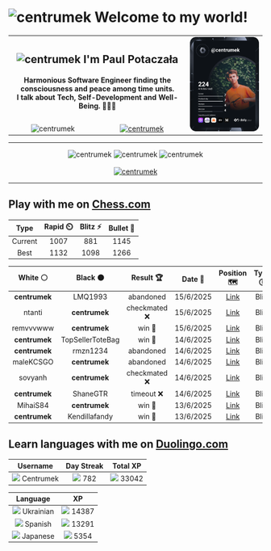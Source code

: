 <h1>
  <img
    src="https://emojis.slackmojis.com/emojis/images/1531849430/4246/blob-sunglasses.gif"
    width="30"
    alt="centrumek"
  />
  Welcome to my world!
</h1>

<table>
  <tbody>
    <tr>
      <td align="center" width="70%" colspan="2">
        <h2>
          <img
            src="https://raw.githubusercontent.com/MartinHeinz/MartinHeinz/master/wave.gif"
            width="30px"
            alt="centrumek"
          />
          I'm Paul Potaczała
        </h2>
        <h4>
          Harmonious Software Engineer finding the consciousness and peace among time units.
          <br/>
          I talk about Tech, Self-Development and Well-Being. 🌿🧘🚀
        </h4>
      </td>
      <td width="30%" rowspan="2">
        <a href="https://app.daily.dev/centrumek">
          <img
            src="./devcard.svg"
            alt="centrumek"
          />
        </a>
      </td>
    </tr>
    <tr align="center">
      <td>
        <img
          src="https://komarev.com/ghpvc/?username=centrumek&label=visitors&color=0e75b6&style=flat"
          alt="centrumek"
        >
      </td>
      <td>
        <a href="https://stackoverflow.com/users/14496012/centrumek">
          <img
            src="https://stackoverflow.com/users/flair/14496012.png?theme=dark"
            alt="centrumek"
          >
        </a>
      </td>
    </tr>
  </tbody>
</table>

---
<div align="center">
  <img 
    src="https://github-readme-stats.vercel.app/api?username=centrumek&show_icons=true&count_private=true&theme=dark&hide_border=true&hide=issues,contribs&bg_color=00000000"
    alt="centrumek"
  />
  <img
    src="https://github-readme-stats.vercel.app/api/top-langs/?username=centrumek&layout=compact&hide_border=true&theme=dark&bg_color=00000000&langs_count=6&exclude_repo=air-statistic-app"
    alt="centrumek"
  />
  <img 
    src="https://github-readme-streak-stats.herokuapp.com?user=centrumek&theme=dark&hide_border=true&background=FFFFFF00"
    alt="centrumek"
  />
  <br/>
  <br/>
  <a href="https://www.buymeacoffee.com/centrumek">
    <img
      src="https://cdn.buymeacoffee.com/buttons/v2/default-orange.png"
      height="50"
      width="210"
      alt="centrumek"
    />
  </a>
</div>

---

## Play with me on [Chess.com](https://www.chess.com/member/centrumek)

<div align="center">
<!--START_SECTION:chessStats-->
<!-- Automatically generated with https://github.com/Balastrong/chess-stats-action -->

| Type | Rapid ⏲️ | Blitz ⚡ | Bullet 🔫 |
|:---:|:---:|:---:|:---:|
| Current | 1007 | 881 | 1145 |
| Best | 1132 | 1098 | 1266 |

| White ⚪ | Black ⚫ | Result 🏆 | Date 📅 | Position 🗺️ | Type 🕕 |
|:---:|:---:|:---:|:---:|:---:|:---:|
| **centrumek** | LMQ1993 | abandoned  | 15/6/2025 | <a href="http://www.ee.unb.ca/cgi-bin/tervo/fen.pl?select=r1b1kb1r/pppp1ppp/6q1/4P3/2BQ2PP/4P3/PPn5/RNB1K1NR w KQkq - 0 11">Link</a> | Blitz |
| ntanti | **centrumek** | checkmated ❌ | 15/6/2025 | <a href="http://www.ee.unb.ca/cgi-bin/tervo/fen.pl?select=rn1q2r1/1b1p2Pp/p1p1p3/1pb3N1/3k1Q2/2NPn3/PPP2PPP/R3KB1R b KQ - 1 18">Link</a> | Blitz |
| remvvvwww | **centrumek** | win 🥇 | 15/6/2025 | <a href="http://www.ee.unb.ca/cgi-bin/tervo/fen.pl?select=8/8/7r/8/1k6/4R3/4KP2/2R5 w - - 2 46">Link</a> | Blitz |
| **centrumek** | TopSellerToteBag | win 🥇 | 14/6/2025 | <a href="http://www.ee.unb.ca/cgi-bin/tervo/fen.pl?select=5k1q/5Bp1/4p3/3pP1pP/3P2P1/1K2P3/1P6/3r4 b - - 0 41">Link</a> | Blitz |
| **centrumek** | rmzn1234 | abandoned  | 14/6/2025 | <a href="http://www.ee.unb.ca/cgi-bin/tervo/fen.pl?select=8/3r2kp/p5p1/1p2r1p1/4p3/4P2P/4R3/4K3 w - - 0 38">Link</a> | Blitz |
| maleKCSGO | **centrumek** | abandoned  | 14/6/2025 | <a href="http://www.ee.unb.ca/cgi-bin/tervo/fen.pl?select=Q5k1/5ppp/8/1P6/3pP3/3PbBqP/2r3P1/1R5K b - - 6 34">Link</a> | Blitz |
| sovyanh | **centrumek** | checkmated ❌ | 14/6/2025 | <a href="http://www.ee.unb.ca/cgi-bin/tervo/fen.pl?select=2r1qrk1/5pQ1/p1p2Bp1/1p5p/3p4/P1P4b/2P2PPP/R5K1 b - - 1 23">Link</a> | Blitz |
| **centrumek** | ShaneGTR | timeout ❌ | 14/6/2025 | <a href="http://www.ee.unb.ca/cgi-bin/tervo/fen.pl?select=3r3k/6b1/8/Q7/p1P5/4P3/2P2P1P/1N2K3 w - - 2 39">Link</a> | Blitz |
| MihaiS84 | **centrumek** | win 🥇 | 13/6/2025 | <a href="http://www.ee.unb.ca/cgi-bin/tervo/fen.pl?select=1r4k1/1P1P1p2/1R4q1/8/8/5P1P/6PK/2r4q w - - 1 39">Link</a> | Blitz |
| **centrumek** | Kendillafandy | win 🥇 | 13/6/2025 | <a href="http://www.ee.unb.ca/cgi-bin/tervo/fen.pl?select=5bk1/5Q2/2P1p1p1/1p3pPp/2pP1P1P/2P1B1K1/8/8 b - - 0 46">Link</a> | Blitz |

<!--END_SECTION:chessStats-->
</div>

## Learn languages with me on [Duolingo.com](https://www.duolingo.com/profile/Centrumek)

<div align="center">
<!--START_SECTION:duolingoStats-->
<!-- Automatically generated with https://github.com/centrumek/duolingo-readme-stats-->

| Username | Day Streak | Total XP |
|:---:|:---:|:---:|
| <img src="https://raw.githubusercontent.com/centrumek/duolingo-readme-stats/main/assets/duolingo.png" height="12"> Centrumek | <img src="https://raw.githubusercontent.com/centrumek/duolingo-readme-stats/main/assets/streakinactive.svg" height="12"> 782 | <img src="https://raw.githubusercontent.com/centrumek/duolingo-readme-stats/main/assets/xp.svg" height="12"> 33042 | <img src="https://raw.githubusercontent.com/centrumek/duolingo-readme-stats/main/assets/xp.svg" height="12"> 0 |

| Language | XP |
|:---:|:---:|
| <img src="https://raw.githubusercontent.com/centrumek/duolingo-readme-stats/main/assets/langs/ukrainian.svg" height="12"> Ukrainian | <img src="https://raw.githubusercontent.com/centrumek/duolingo-readme-stats/main/assets/xp.svg" height="12"> 14387 |
| <img src="https://raw.githubusercontent.com/centrumek/duolingo-readme-stats/main/assets/langs/spanish.svg" height="12"> Spanish | <img src="https://raw.githubusercontent.com/centrumek/duolingo-readme-stats/main/assets/xp.svg" height="12"> 13291 |
| <img src="https://raw.githubusercontent.com/centrumek/duolingo-readme-stats/main/assets/langs/japanese.svg" height="12"> Japanese | <img src="https://raw.githubusercontent.com/centrumek/duolingo-readme-stats/main/assets/xp.svg" height="12"> 5354 |

<!--END_SECTION:duolingoStats-->
</div>
<!--
**centrumek/centrumek** is a ✨ _special_ ✨ repository because its `README.md` (this file) appears on your GitHub profile.

Here are some ideas to get you started:

- 🔭 I’m currently working on ...
- 🌱 I’m currently learning ...
- 👯 I’m looking to collaborate on ...
- 🤔 I’m looking for help with ...
- 💬 Ask me about ...
- 📫 How to reach me: ...
- 😄 Pronouns: ...
- ⚡ Fun fact: ...
-->
